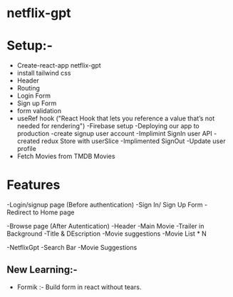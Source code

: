 # netflix-gpt

# Setup:-
- Create-react-app netflix-gpt
- install tailwind css
- Header
- Routing
- Login Form
- Sign up Form
- form validation
- useRef hook ("React Hook that lets you reference a value that’s not needed for rendering")
-Firebase setup
-Deploying our app to production
-create signup user account
-Implimint SignIn user API
-created redux Store with userSlice
-Implimented SignOut
-Update user profile 
- Fetch Movies from TMDB Movies

# Features
-Login/signup page (Before authentication)
    -Sign In/ Sign Up Form
    -Redirect to Home page

-Browse page (After Autentication)
    -Header
    -Main Movie
        -Trailer in Background
        -Title & DEscription
        -Movie suggestions 
            -Movie List * N

-NetflixGpt
    -Search Bar
    -Movie Suggestions



## New Learning:-
- Formik :- Build form in react without tears.